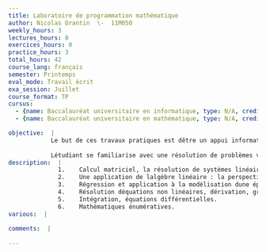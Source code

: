```yaml
---
title: Laboratoire de programmation mathématique
author: Nicolas Orantin  \-  11M050
weekly_hours: 3
lectures_hours: 0
exercices_hours: 0
practice_hours: 3
total_hours: 42
course_lang: français
semester: Printemps
eval_mode: Travail écrit
exa_session: Juillet
course_format: TP
cursus:
  - {name: Baccalauréat universitaire en informatique, type: N/A, credits: 3}
  - {name: Baccalauréat universitaire en mathématique, type: N/A, credits: 2}

objective:  |
            Le but de ces travaux pratiques est dêtre un appui informatique pour les cours de mathématiques de première année. Il sagit de résoudre, à laide dun logiciel de calcul informatique, des problèmes provenant de lanalyse, de lalgèbre linéaire principalement, mais aussi reliés à des applications physiques ou statistiques. Ces travaux pratiques permettent à létudiant de comprendre comment les outils acquis dans les cours de mathématiques permettent de résoudre certains problèmes plus concrets et ainsi de percevoir leur utilité.
            
            Létudiant se familiarise avec une résolution de problèmes via lordinateur. Lapproche est essentiellement pratique : létudiant résout, avec laide éventuelle de lassistant, des exercices.
description:  |
              1.	Calcul matriciel, la résolution de systèmes linéaires, changements de base.
              2.	Une application de lalgèbre linéaire : la perspective.
              3.	Régression et application à la modélisation dune épidemie.
              4.	Résolution déquations non linéaires, dérivation, graphes, séries de Taylor.
              5.	Intégration, équations différentielles.
              6.	Mathématiques énumératives.
various:  |
          
comments:  |
           
---
```

